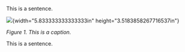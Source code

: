 This is a sentence.

![](media/image01.png){width="5.833333333333333in"
height="3.5183858267716537in"}

*Figure 1. This is a caption.*

This is a sentence.
